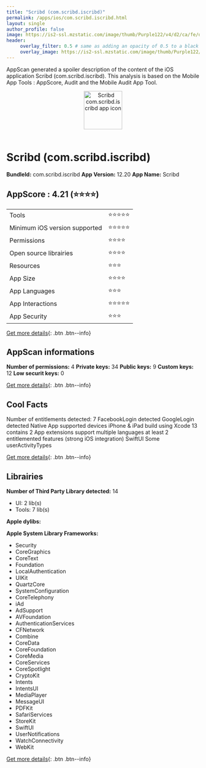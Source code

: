 ```yaml
---
title: "Scribd (com.scribd.iscribd)"
permalink: /apps/ios/com.scribd.iscribd.html
layout: single
author_profile: false
image: https://is2-ssl.mzstatic.com/image/thumb/Purple122/v4/d2/ca/fe/d2cafe50-5651-7a77-b2d8-1445061c601f/AppIcon-0-1x_U007emarketing-0-4-0-0-85-220.png/512x512bb.jpg
header: 
     overlay_filter: 0.5 # same as adding an opacity of 0.5 to a black background
     overlay_image: https://is2-ssl.mzstatic.com/image/thumb/Purple122/v4/d2/ca/fe/d2cafe50-5651-7a77-b2d8-1445061c601f/AppIcon-0-1x_U007emarketing-0-4-0-0-85-220.png/512x512bb.jpg
---
```

AppScan generated a spoiler description of the content of the iOS application Scribd (com.scribd.iscribd). This analysis is based on the Mobile App Tools : AppScore, Audit and the Mobile Audit App Tool.

  
  
<div style="text-align: center;"><img src="https://is2-ssl.mzstatic.com/image/thumb/Purple122/v4/d2/ca/fe/d2cafe50-5651-7a77-b2d8-1445061c601f/AppIcon-0-1x_U007emarketing-0-4-0-0-85-220.png/512x512bb.jpg" width="100" height="100" alt="Scribd com.scribd.iscribd app icon"></div></br>
  
# Scribd (com.scribd.iscribd)

**BundleId:** com.scribd.iscribd
**App Version:** 12.20
**App Name:** Scribd


## AppScore : 4.21 (⭐️⭐️⭐️⭐️) 

<table>
<tr><td> Tools </td><td> ⭐️⭐️⭐️⭐️⭐️ </td></tr>
<tr><td> Minimum iOS version supported </td><td> ⭐️⭐️⭐️⭐️⭐️ </td></tr>
<tr><td> Permissions </td><td> ⭐️⭐️⭐️⭐️ </td></tr>
<tr><td> Open source librairies </td><td> ⭐️⭐️⭐️⭐️ </td></tr>
<tr><td> Resources </td><td> ⭐️⭐️⭐️ </td></tr>
<tr><td> App Size </td><td> ⭐️⭐️⭐️⭐️ </td></tr>
<tr><td> App Languages </td><td> ⭐️⭐️⭐️ </td></tr>
<tr><td> App Interactions </td><td> ⭐️⭐️⭐️⭐️⭐️ </td></tr>
<tr><td> App Security </td><td> ⭐️⭐️⭐️ </td></tr>
</table>

[Get more details](/pricing.html){: .btn .btn--info}  
  
## AppScan informations 

**Number of permissions:** 4
**Private keys:** 34
**Public keys:** 9
**Custom keys:** 12
**Low securit keys:** 0
  
[Get more details](/pricing.html){: .btn .btn--info}

## Cool Facts

Number of entitlements detected: 7
FacebookLogin detected
GoogleLogin detected
Native App
supported devices iPhone & iPad
build using Xcode 13
contains 2 App extensions
support multiple languages
at least 2 entitlemented features (strong iOS integration)
SwiftUI
Some userActivityTypes
  
[Get more details](/pricing.html){: .btn .btn--info}

## Librairies 
**Number of Third Party Library detected:** 14
- UI: 2 lib(s)
- Tools: 7 lib(s)

**Apple dylibs:**


**Apple System Library Frameworks:**
- Security
- CoreGraphics
- CoreText
- Foundation
- LocalAuthentication
- UIKit
- QuartzCore
- SystemConfiguration
- CoreTelephony
- iAd
- AdSupport
- AVFoundation
- AuthenticationServices
- CFNetwork
- Combine
- CoreData
- CoreFoundation
- CoreMedia
- CoreServices
- CoreSpotlight
- CryptoKit
- Intents
- IntentsUI
- MediaPlayer
- MessageUI
- PDFKit
- SafariServices
- StoreKit
- SwiftUI
- UserNotifications
- WatchConnectivity
- WebKit


  
[Get more details](/pricing.html){: .btn .btn--info}


